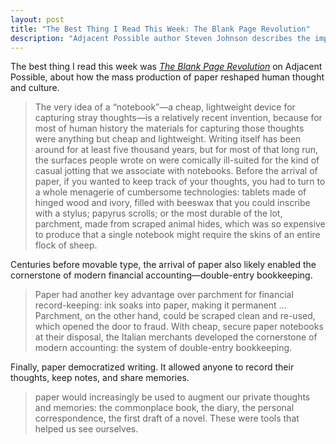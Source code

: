 ```yaml
---
layout: post
title: "The Best Thing I Read This Week: The Blank Page Revolution"
description: "Adjacent Possible author Steven Johnson describes the impact paper had on human thought and more."
---
```


The best thing I read this week was [*The Blank Page Revolution*](https://adjacentpossible.substack.com/p/the-blank-page-revolution) on Adjacent Possible, about how the mass production of paper reshaped human thought and culture.

> The very idea of a “notebook”—a cheap, lightweight device for capturing stray thoughts—is a relatively recent invention, because for most of human history the materials for capturing those thoughts were anything but cheap and lightweight. Writing itself has been around for at least five thousand years, but for most of that long run, the surfaces people wrote on were comically ill-suited for the kind of casual jotting that we associate with notebooks. Before the arrival of paper, if you wanted to keep track of your thoughts, you had to turn to a whole menagerie of cumbersome technologies: tablets made of hinged wood and ivory, filled with beeswax that you could inscribe with a stylus; papyrus scrolls; or the most durable of the lot, parchment, made from scraped animal hides, which was so expensive to produce that a single notebook might require the skins of an entire flock of sheep.

Centuries before movable type, the arrival of paper also likely enabled the cornerstone of modern financial accounting—double-entry bookkeeping.

> Paper had another key advantage over parchment for financial record-keeping: ink soaks into paper, making it permanent ... Parchment, on the other hand, could be scraped clean and re-used, which opened the door to fraud. With cheap, secure paper notebooks at their disposal, the Italian merchants developed the cornerstone of modern accounting: the system of double-entry bookkeeping.

Finally, paper democratized writing. It allowed anyone to record their thoughts, keep notes, and share memories.

> paper would increasingly be used to augment our private thoughts and memories: the commonplace book, the diary, the personal correspondence, the first draft of a novel. These were tools that helped us see ourselves.